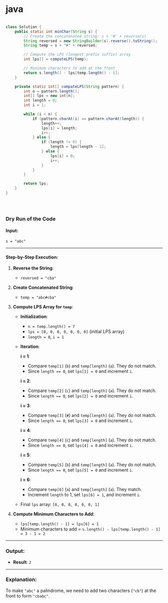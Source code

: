 # java
```java

class Solution {
    public static int minChar(String s) {
        // Create the concatenated string: s + '#' + reverse(s)
        String reversed = new StringBuilder(s).reverse().toString();
        String temp = s + "#" + reversed;

        // Compute the LPS (longest prefix suffix) array
        int lps[] = computeLPS(temp);

        // Minimum characters to add at the front
        return s.length() - lps[temp.length() - 1];
    }

    private static int[] computeLPS(String pattern) {
        int n = pattern.length();
        int[] lps = new int[n];
        int length = 0;
        int i = 1;

        while (i < n) {
            if (pattern.charAt(i) == pattern.charAt(length)) {
                length++;
                lps[i] = length;
                i++;
            } else {
                if (length != 0) {
                    length = lps[length - 1];
                } else {
                    lps[i] = 0;
                    i++;
                }
            }
        }

        return lps;
    }
}





```


### Dry Run of the Code

#### Input:
`s = "abc"`

---

#### Step-by-Step Execution:

1. **Reverse the String**:
   - `reversed = "cba"`

2. **Create Concatenated String**:
   - `temp = "abc#cba"`

3. **Compute LPS Array for `temp`**:

   - **Initialization**:
     - `n = temp.length() = 7`
     - `lps = [0, 0, 0, 0, 0, 0, 0]` (initial LPS array)
     - `length = 0`, `i = 1`

   - **Iteration**:
     
     **i = 1**:
     - Compare `temp[1]` (`b`) and `temp[length]` (`a`). They do not match.
     - Since `length == 0`, set `lps[1] = 0` and increment `i`.

     **i = 2**:
     - Compare `temp[2]` (`c`) and `temp[length]` (`a`). They do not match.
     - Since `length == 0`, set `lps[2] = 0` and increment `i`.

     **i = 3**:
     - Compare `temp[3]` (`#`) and `temp[length]` (`a`). They do not match.
     - Since `length == 0`, set `lps[3] = 0` and increment `i`.

     **i = 4**:
     - Compare `temp[4]` (`c`) and `temp[length]` (`a`). They do not match.
     - Since `length == 0`, set `lps[4] = 0` and increment `i`.

     **i = 5**:
     - Compare `temp[5]` (`b`) and `temp[length]` (`a`). They do not match.
     - Since `length == 0`, set `lps[5] = 0` and increment `i`.

     **i = 6**:
     - Compare `temp[6]` (`a`) and `temp[length]` (`a`). They match.
     - Increment `length` to 1, set `lps[6] = 1`, and increment `i`.

   - Final `lps` array: `[0, 0, 0, 0, 0, 0, 1]`

4. **Compute Minimum Characters to Add**:
   - `lps[temp.length() - 1] = lps[6] = 1`
   - Minimum characters to add = `s.length() - lps[temp.length() - 1] = 3 - 1 = 2`

---

### Output:
- **Result**: `2`

---

### Explanation:
To make `"abc"` a palindrome, we need to add two characters (`"cb"`) at the front to form `"cbabc"`.